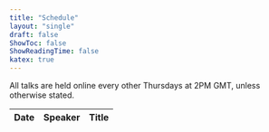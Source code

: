```yaml
---
title: "Schedule"
layout: "single"
draft: false
ShowToc: false
ShowReadingTime: false
katex: true
---
```


All talks are held online every other Thursdays at 2PM GMT, unless otherwise stated. 

|Date    |Speaker                |Title|
|--------|-----------------------|-----|



 